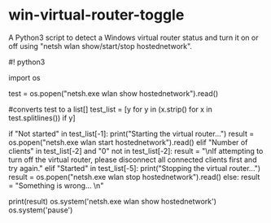 # win-virtual-router-toggle
A Python3 script to detect a Windows virtual router status and turn it on  or off using "netsh wlan show/start/stop hostednetwork".


#! python3

import os

test = os.popen("netsh.exe wlan show hostednetwork").read()

#converts test to a list[]
test_list = [y for y in (x.strip() for x in test.splitlines()) if y]

if "Not started" in test_list[-1]:
    print("Starting the virtual router...")
    result = os.popen("netsh.exe wlan start hostednetwork").read()
elif "Number of clients" in test_list[-2] and "0" not in test_list[-2]:
    result = "\nIf attempting to turn off the virtual router, please disconnect all connected clients first and try again."
elif "Started" in test_list[-5]:
    print("Stopping the virtual router...")
    result = os.popen("netsh.exe wlan stop hostednetwork").read()
else:
    result = "Something is wrong... \n"

print(result)
os.system('netsh.exe wlan show hostednetwork')
os.system('pause')
